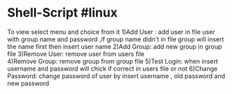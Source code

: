 # Shell-Script #linux
To view select menu and choice from it 
1)Add User : add user in file user with group name and password ,if group name didn't in file group will insert the name first then insert user name
2)Add Group: add new group in group file 
3)Remove User: remove user from users file  
4)Remove Group: remove group from group file 
5)Test Login: when insert username and password will chick if correct in users file or not
6)Change Password: change password of user by insert username , old password and new password
